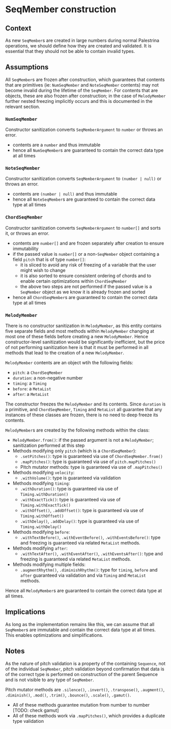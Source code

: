 # SeqMember construction

## Context

As new `SeqMember`s are created in large numbers during normal Palestrina operations, we should define how they are created and validated. It is essential that they should not be able to contain invalid types.

## Assumptions

All `SeqMember`s are frozen after construction, which guarantees that contents that are primitives (ie: `NumSeqMember` and `NoteSeqMember` contents) may not become invalid during the lifetime of the `SeqMember`. For contents that are objects, these are also frozen after construction; in the case of `MelodyMember` further nested freezing implicitly occurs and this is documented in the relevant section.

### `NumSeqMember`

Constructor sanitization converts `SeqMemberArgument` to `number` or throws an error.
- contents are a `number` and thus immutable
- hence all `NumSeqMember`s are guaranteed to contain the correct data type at all times

### `NoteSeqMember`

Constructor sanitization converts `SeqMemberArgument` to `(number | null)` or throws an error.
- contents are `(number | null)` and thus immutable
- hence all `NoteSeqMember`s are guaranteed to contain the correct data type at all times

### `ChordSeqMember`

Constructor sanitization converts `SeqMemberArgument` to `number[]` and sorts it, or throws an error.
- contents are `number[]` and are frozen separately after creation to ensure immutability
- if the passed value is `number[]` or a non-`SeqMember` object containing a field `pitch` that is of type `number[]`:
    - it is sliced to avoid any risk of freezing of a variable that the user might wish to change
    - it is also sorted to ensure consistent ordering of chords and to enable certain optimizations within `ChordSeqMember`
    - the above two steps are not performed if the passed value is a `SeqMember` object as we know it is already frozen and sorted
- hence all `ChordSeqMember`s are guaranteed to contain the correct data type at all times

### `MelodyMember`

There is no constructor sanitization in `MelodyMember`, as this entity contains five separate fields and most methods within `MelodyMember` changing at most one of these fields before creating a new `MelodyMember`. Hence constructor-level sanitization would be significantly inefficient, but the price of not performing sanitization here is that it must be performed in all methods that lead to the creation of a new `MelodyMember`.

`MelodyMember` contents are an object wtih the following fields:
- `pitch`: a `ChordSeqMember`
- `duration`: a non-negative number
- `timing`: a `Timing`
- `before`: a `MetaList`
- `after`: a `MetaList`

The constructor freezes the `MelodyMember` and its contents. Since `duration` is a primitive, and `ChordSeqMember`, `Timing` and `MetaList` all guarantee that any instances of these classes are frozen, there is no need to deep freeze its contents.

`MelodyMember`s are created by the following methods within the class:
- `MelodyMember.from()`: if the passed argument is not a `MelodyMember`; sanitization performed at this step
- Methods modifying only `pitch` (which is a `ChordSeqMember`):
    - `.setPitches()`: type is guaranteed via use of `ChordSeqMember.from()`
    - `.mapPitches()`: type is guaranteed via use of `pitch.mapPitches()`
    - Pitch mutator methods: type is guaranteed via use of `.mapPitches()`
- Methods modifying `velocity`:
    - `.withVolume()`: type is guaranteed via validation
- Methods modifying `timing`:
    - `.withDuration()`: type is guaranteed via use of `Timing.withDuration()`
    - `.withExactTick()`: type is guaranteed via use of `Timing.withExactTick()`
    - `.withOffset()`, `.addOffset()`: type is guaranteed via use of `Timing.withOffset()`
    - `.withDelay()`, `.addDelay()`: type is guaranteed via use of `Timing.withDelay()`
- Methods modifying `before`:
    - `.withTextBefore()`, `.withEventBefore()`, `.withEventsBefore()`: type and freezing is guaranteed via related `MetaList` methods.
- Methods modifying `after`:
    - `.withTextAfter()`, `.withEventAfter()`, `.withEventsAfter()`: type and freezing is guaranteed via related `MetaList` methods.
- Methods modifying multiple fields:
    - `.augmentRhythm()`, `.diminishRhythm()`: type for `timing`, `before` and `after` guaranteed via validation and via `Timing` and `MetaList` methods.

Hence all `MelodyMember`s are guaranteed to contain the correct data type at all times.

## Implications

As long as the implementation remains like this, we can assume that all `SeqMember`s are immutable and contain the correct data type at all times. This enables optimizations and simplifications.

## Notes

As the nature of pitch validation is a property of the containing `Sequence`, not of the individual `SeqMember`, pitch validation beyond confirmation that data is of the correct type is performed on construction of the parent Sequence and is not visible to any type of `SeqMember`.

Pitch mutator methods are `.silence()`, `.invert()`, `.transpose()`, `.augment()`, `.diminish()`, `.mod()`, `.trim()`, `.bounce()`, `.scale()`, `.gamut()`.
- All of these methods guarantee mutation from number to number [TODO: check gamut]
- All of these methods work via `.mapPitches()`, which provides a duplicate type validation

